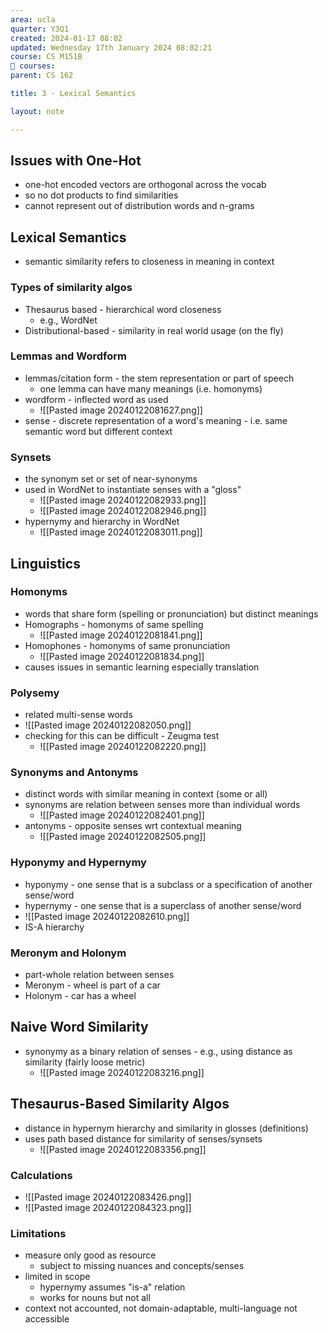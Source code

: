 ```yaml
---
area: ucla
quarter: Y3Q1
created: 2024-01-17 08:02
updated: Wednesday 17th January 2024 08:02:21
course: CS M151B
📕 courses:
parent: CS 162

title: 3 - Lexical Semantics

layout: note

---
```

## Issues with One-Hot
- one-hot encoded vectors are orthogonal across the vocab
- so no dot products to find similarities
- cannot represent out of distribution words and n-grams
## Lexical Semantics
- semantic similarity refers to closeness in meaning in context
### Types of similarity algos
- Thesaurus based - hierarchical word closeness
	- e.g., WordNet
- Distributional-based - similarity in real world usage (on the fly)
### Lemmas and Wordform
- lemmas/citation form - the stem representation or part of speech
	- one lemma can have many meanings (i.e. homonyms)
- wordform - inflected word as used
	- ![[Pasted image 20240122081627.png]]
- sense - discrete representation of a word's meaning - i.e. same semantic word but different context
### Synsets
- the synonym set or set of near-synonyms
- used in WordNet to instantiate senses with a "gloss"
	- ![[Pasted image 20240122082933.png]]
	- ![[Pasted image 20240122082946.png]]
- hypernymy and hierarchy in WordNet
	- ![[Pasted image 20240122083011.png]]
## Linguistics
### Homonyms
- words that share form (spelling or pronunciation) but distinct meanings
- Homographs - homonyms of same spelling
	- ![[Pasted image 20240122081841.png]]
- Homophones - homonyms of same pronunciation
	- ![[Pasted image 20240122081834.png]]
- causes issues in semantic learning especially translation
### Polysemy
- related multi-sense words
- ![[Pasted image 20240122082050.png]]
- checking for this can be difficult - Zeugma test
	- ![[Pasted image 20240122082220.png]]
### Synonyms and Antonyms
- distinct words with similar meaning in context (some or all)
- synonyms are relation between senses more than individual words
	- ![[Pasted image 20240122082401.png]]
- antonyms - opposite senses wrt contextual meaning
	- ![[Pasted image 20240122082505.png]]
### Hyponymy and Hypernymy
- hyponymy - one sense that is a subclass or a specification of another sense/word
- hypernymy - one sense that is a superclass of another sense/word
- ![[Pasted image 20240122082610.png]]
- IS-A hierarchy
### Meronym and Holonym
- part-whole relation between senses
- Meronym - wheel is part of a car
- Holonym - car has a wheel


## Naive Word Similarity
- synonymy as a binary relation of senses - e.g., using distance as similarity (fairly loose metric)
	- ![[Pasted image 20240122083216.png]]
## Thesaurus-Based Similarity Algos
- distance in hypernym hierarchy and similarity in glosses (definitions)
- uses path based distance for similarity of senses/synsets
	- ![[Pasted image 20240122083356.png]]
### Calculations
- ![[Pasted image 20240122083426.png]]
- ![[Pasted image 20240122084323.png]]
### Limitations
- measure only good as resource
	- subject to missing nuances and concepts/senses
- limited in scope
	- hypernymy assumes "is-a" relation
	- works for nouns but not all
- context not accounted, not domain-adaptable, multi-language not accessible